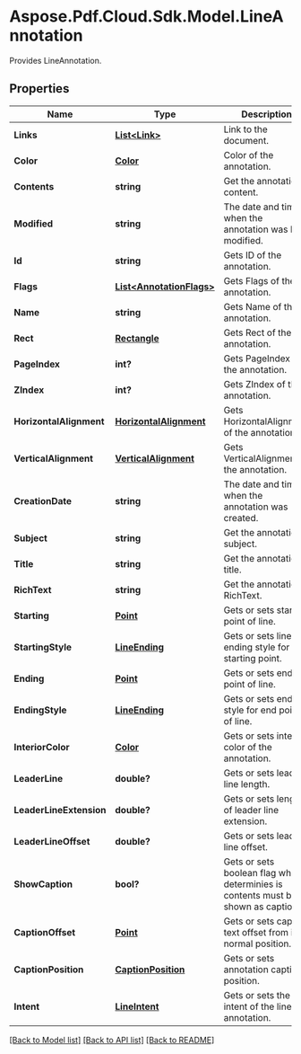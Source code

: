 ﻿# Aspose.Pdf.Cloud.Sdk.Model.LineAnnotation
Provides LineAnnotation.

## Properties

Name | Type | Description | Notes
------------ | ------------- | ------------- | -------------
**Links** | [**List&lt;Link&gt;**](Link.md) | Link to the document. | [optional] 
**Color** | [**Color**](Color.md) | Color of the annotation. | [optional] 
**Contents** | **string** | Get the annotation content. | [optional] 
**Modified** | **string** | The date and time when the annotation was last modified. | [optional] 
**Id** | **string** | Gets ID of the annotation. | [optional] 
**Flags** | [**List&lt;AnnotationFlags&gt;**](AnnotationFlags.md) | Gets Flags of the annotation. | [optional] 
**Name** | **string** | Gets Name of the annotation. | [optional] 
**Rect** | [**Rectangle**](Rectangle.md) | Gets Rect of the annotation. | 
**PageIndex** | **int?** | Gets PageIndex of the annotation. | [optional] 
**ZIndex** | **int?** | Gets ZIndex of the annotation. | [optional] 
**HorizontalAlignment** | [**HorizontalAlignment**](HorizontalAlignment.md) | Gets HorizontalAlignment of the annotation. | [optional] 
**VerticalAlignment** | [**VerticalAlignment**](VerticalAlignment.md) | Gets VerticalAlignment of the annotation. | [optional] 
**CreationDate** | **string** | The date and time when the annotation was created. | [optional] 
**Subject** | **string** | Get the annotation subject. | [optional] 
**Title** | **string** | Get the annotation title. | [optional] 
**RichText** | **string** | Get the annotation RichText. | [optional] 
**Starting** | [**Point**](Point.md) | Gets or sets starting point of line. | 
**StartingStyle** | [**LineEnding**](LineEnding.md) | Gets or sets line ending style for line starting point. | [optional] 
**Ending** | [**Point**](Point.md) | Gets or sets ending point of line. | 
**EndingStyle** | [**LineEnding**](LineEnding.md) | Gets or sets ending style for end point of line. | [optional] 
**InteriorColor** | [**Color**](Color.md) | Gets or sets interior color of the annotation. | [optional] 
**LeaderLine** | **double?** | Gets or sets leader line length. | [optional] 
**LeaderLineExtension** | **double?** | Gets or sets length of leader line extension. | [optional] 
**LeaderLineOffset** | **double?** | Gets or sets leader line offset. | [optional] 
**ShowCaption** | **bool?** | Gets or sets boolean flag which determinies is contents must be shown as caption. | [optional] 
**CaptionOffset** | [**Point**](Point.md) | Gets or sets caption text offset from its normal position. | [optional] 
**CaptionPosition** | [**CaptionPosition**](CaptionPosition.md) | Gets or sets annotation caption position. | [optional] 
**Intent** | [**LineIntent**](LineIntent.md) | Gets or sets the intent of the line annotation. | [optional] 

[[Back to Model list]](../README.md#documentation-for-models) [[Back to API list]](../README.md#documentation-for-api-endpoints) [[Back to README]](../README.md)

